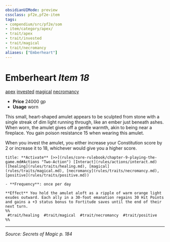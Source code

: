 ```yaml
---
obsidianUIMode: preview
cssclass: pf2e,pf2e-item
tags:
- compendium/src/pf2e/som
- item/category/apex/
- trait/apex
- trait/invested
- trait/magical
- trait/necromancy
aliases: ["Emberheart"]
---
```

# Emberheart *Item 18*  
[apex](apex.md "Apex Item Trait")  [invested](invested.md "Invested Item Trait")  [magical](magical.md "Magical Item Trait")  [necromancy](necromancy.md "Necromancy School Trait")  

- **Price** 24000 gp
- **Usage** worn

This small, heart-shaped amulet appears to be sculpted from stone with a single streak of dim light running through, like an ember just beneath ashes. When worn, the amulet gives off a gentle warmth, akin to being near a fireplace. You gain poison resistance 15 when wearing this amulet.

When you invest the amulet, you either increase your Constitution score by 2 or increase it to 18, whichever would give you a higher score.

```ad-embed-ability
title: **Activate** [>>](rules/core-rulebook/chapter-9-playing-the-game.md#Actions "Two-Action") [Interact](rules/actions/interact.md) ([healing](rules/traits/healing.md), [magical](rules/traits/magical.md), [necromancy](rules/traits/necromancy.md), [positive](rules/traits/positive.md))

- **Frequency**: once per day

**Effect** You hold the amulet aloft as a ripple of warm orange light exudes outward. Each ally in a 30-foot emanation regains 30 Hit Points and gains a +3 status bonus to Fortitude saves until the end of their next turn.  
%%
 #trait/healing  #trait/magical  #trait/necromancy  #trait/positive 
%%
```


---
*Source: Secrets of Magic p. 184*
